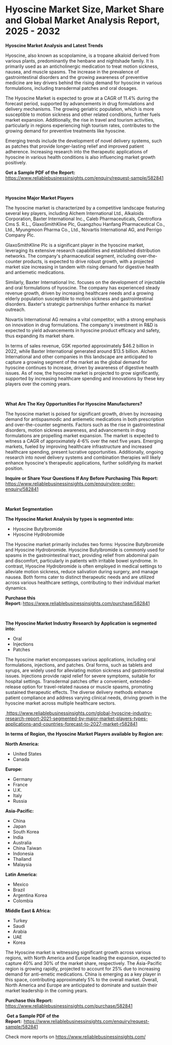 <p><h1>Hyoscine Market Size, Market Share and Global Market Analysis Report, 2025 - 2032</h1></p><p><strong>Hyoscine Market Analysis and Latest Trends</strong></p>
<p><p>Hyoscine, also known as scopolamine, is a tropane alkaloid derived from various plants, predominantly the henbane and nightshade family. It is primarily used as an anticholinergic medication to treat motion sickness, nausea, and muscle spasms. The increase in the prevalence of gastrointestinal disorders and the growing awareness of preventive medicine are key drivers behind the rising demand for hyoscine in various formulations, including transdermal patches and oral dosages.</p><p>The Hyoscine Market is expected to grow at a CAGR of 11.4% during the forecast period, supported by advancements in drug formulations and delivery mechanisms. The growing geriatric population, which is more susceptible to motion sickness and other related conditions, further fuels market expansion. Additionally, the rise in travel and tourism activities, particularly in regions experiencing high tourism rates, contributes to the growing demand for preventive treatments like hyoscine. </p><p>Emerging trends include the development of novel delivery systems, such as patches that provide longer-lasting relief and improved patient adherence. Increasing research into the therapeutic applications of hyoscine in various health conditions is also influencing market growth positively.</p></p>
<p><strong>Get a Sample PDF of the Report:&nbsp;</strong> <a href="https://www.reliablebusinessinsights.com/enquiry/request-sample/582841?utm_campaign=3350&utm_medium=2&utm_source=Github&utm_content=ia&utm_term=23032025&utm_id=hyoscine">https://www.reliablebusinessinsights.com/enquiry/request-sample/582841</a></p>
<p>&nbsp;</p>
<p><strong>Hyoscine Major Market Players</strong></p>
<p><p>The hyoscine market is characterized by a competitive landscape featuring several key players, including Alchem International Ltd., Alkaloids Corporation, Baxter International Inc., Caleb Pharmaceuticals, Centroflora Cms S. R.L., GlaxoSmithKline Plc, Guangzhou Hanfang Pharmaceutical Co., Ltd., Myungmoon Pharma Co., Ltd., Novartis International AG, and Perrigo Company Plc.</p><p>GlaxoSmithKline Plc is a significant player in the hyoscine market, leveraging its extensive research capabilities and established distribution networks. The company's pharmaceutical segment, including over-the-counter products, is expected to drive robust growth, with a projected market size increasing in tandem with rising demand for digestive health and antiemetic medications.</p><p>Similarly, Baxter International Inc. focuses on the development of injectable and oral formulations of hyoscine. The company has experienced steady revenue growth, driven by increasing healthcare needs and a growing elderly population susceptible to motion sickness and gastrointestinal disorders. Baxter's strategic partnerships further enhance its market outreach.</p><p>Novartis International AG remains a vital competitor, with a strong emphasis on innovation in drug formulations. The company's investment in R&D is expected to yield advancements in hyoscine product efficacy and safety, thus expanding its market share. </p><p>In terms of sales revenue, GSK reported approximately $46.2 billion in 2022, while Baxter International generated around $13.5 billion. Alchem International and other companies in this landscape are anticipated to capture a growing segment of the market as the global demand for hyoscine continues to increase, driven by awareness of digestive health issues. As of now, the hyoscine market is projected to grow significantly, supported by increasing healthcare spending and innovations by these key players over the coming years.</p></p>
<p>&nbsp;</p>
<p><strong>What Are The Key Opportunities For Hyoscine Manufacturers?</strong></p>
<p><p>The hyoscine market is poised for significant growth, driven by increasing demand for antispasmodic and antiemetic medications in both prescription and over-the-counter segments. Factors such as the rise in gastrointestinal disorders, motion sickness awareness, and advancements in drug formulations are propelling market expansion. The market is expected to witness a CAGR of approximately 4-6% over the next five years. Emerging markets, fueled by improving healthcare infrastructure and increased healthcare spending, present lucrative opportunities. Additionally, ongoing research into novel delivery systems and combination therapies will likely enhance hyoscine's therapeutic applications, further solidifying its market position.</p></p>
<p><strong>Inquire or Share Your Questions If Any Before Purchasing This Report:</strong> <a href="https://www.reliablebusinessinsights.com/enquiry/pre-order-enquiry/582841?utm_campaign=3350&utm_medium=2&utm_source=Github&utm_content=ia&utm_term=23032025&utm_id=hyoscine">https://www.reliablebusinessinsights.com/enquiry/pre-order-enquiry/582841</a></p>
<p>&nbsp;</p>
<p><strong>Market Segmentation</strong></p>
<p><strong>The Hyoscine Market Analysis by types is segmented into:</strong></p>
<p><ul><li>Hyoscine Butylbromide</li><li>Hyoscine Hydrobromide</li></ul></p>
<p><p>The Hyoscine market primarily includes two forms: Hyoscine Butylbromide and Hyoscine Hydrobromide. Hyoscine Butylbromide is commonly used for spasms in the gastrointestinal tract, providing relief from abdominal pain and discomfort, particularly in patients with irritable bowel syndrome. In contrast, Hyoscine Hydrobromide is often employed in medical settings to alleviate motion sickness, reduce salivation during surgery, and manage nausea. Both forms cater to distinct therapeutic needs and are utilized across various healthcare settings, contributing to their individual market dynamics.</p></p>
<p><strong>Purchase this Report:&nbsp;</strong><a href="https://www.reliablebusinessinsights.com/purchase/582841?utm_campaign=3350&utm_medium=2&utm_source=Github&utm_content=ia&utm_term=23032025&utm_id=hyoscine">https://www.reliablebusinessinsights.com/purchase/582841</a></p>
<p>&nbsp;</p>
<p><strong>The Hyoscine Market Industry Research by Application is segmented into:</strong></p>
<p><ul><li>Oral</li><li>Injections</li><li>Patches</li></ul></p>
<p><p>The hyoscine market encompasses various applications, including oral formulations, injections, and patches. Oral forms, such as tablets and syrups, are widely used for alleviating motion sickness and gastrointestinal issues. Injections provide rapid relief for severe symptoms, suitable for hospital settings. Transdermal patches offer a convenient, extended-release option for travel-related nausea or muscle spasms, promoting sustained therapeutic effects. The diverse delivery methods enhance patient compliance and address varying clinical needs, driving growth in the hyoscine market across multiple healthcare sectors.</p></p>
<p><a href="https://www.reliablebusinessinsights.com/global-hyoscine-industry-research-report-2021-segmented-by-major-market-players-types-applications-and-countries-forecast-to-2027-market-r582841?utm_campaign=3350&utm_medium=2&utm_source=Github&utm_content=ia&utm_term=23032025&utm_id=hyoscine">&nbsp;https://www.reliablebusinessinsights.com/global-hyoscine-industry-research-report-2021-segmented-by-major-market-players-types-applications-and-countries-forecast-to-2027-market-r582841</a></p>
<p><strong>In terms of Region, the Hyoscine Market Players available by Region are:</strong></p>
<p>
    <p> <strong> North America: </strong>
        <ul>
            <li>United States</li>
            <li>Canada</li>
        </ul>
        </p> 
    <p> <strong> Europe: </strong>
        <ul>
            <li>Germany</li>
            <li>France</li>
            <li>U.K.</li>
            <li>Italy</li>
            <li>Russia</li>
        </ul>
        </p> 
    <p> <strong> Asia-Pacific: </strong>
        <ul>
            <li>China</li>
            <li>Japan</li>
            <li>South Korea</li>
            <li>India</li>
            <li>Australia</li>
            <li>China Taiwan</li>
            <li>Indonesia</li>
            <li>Thailand</li>
            <li>Malaysia</li>
        </ul>
        </p> 
    <p> <strong> Latin America: </strong>
        <ul>
            <li>Mexico</li>
            <li>Brazil</li>
            <li>Argentina Korea</li>
            <li>Colombia</li>
        </ul>
        </p> 
    <p> <strong> Middle East & Africa: </strong>
        <ul>
            <li>Turkey</li>
            <li>Saudi</li>
            <li>Arabia</li>
            <li>UAE</li>
            <li>Korea</li>
        </ul>
    </p>
    </p>
<p><p>The Hyoscine market is witnessing significant growth across various regions, with North America and Europe leading the expansion, expected to capture 40% and 30% of the market share, respectively. The Asia-Pacific region is growing rapidly, projected to account for 25% due to increasing demand for anti-emetic medications. China is emerging as a key player in this space, contributing approximately 5% to the overall market. Overall, North America and Europe are anticipated to dominate and sustain their market leadership in the coming years.</p></p>
<p><strong>Purchase this Report: </strong><a href="https://www.reliablebusinessinsights.com/purchase/582841?utm_campaign=3350&utm_medium=2&utm_source=Github&utm_content=ia&utm_term=23032025&utm_id=hyoscine">https://www.reliablebusinessinsights.com/purchase/582841</a></p>
<p>&nbsp;<strong>Get a Sample PDF of the Report:&nbsp;&nbsp;</strong><a href="https://www.reliablebusinessinsights.com/enquiry/request-sample/582841?utm_campaign=3350&utm_medium=2&utm_source=Github&utm_content=ia&utm_term=23032025&utm_id=hyoscine">https://www.reliablebusinessinsights.com/enquiry/request-sample/582841</a></p>
<p><strong></strong></p>
<p>Check more reports on <a href="https://www.reliablebusinessinsights.com/?utm_campaign=3350&utm_medium=2&utm_source=Github&utm_content=ia&utm_term=23032025&utm_id=hyoscine">https://www.reliablebusinessinsights.com/</a></p>